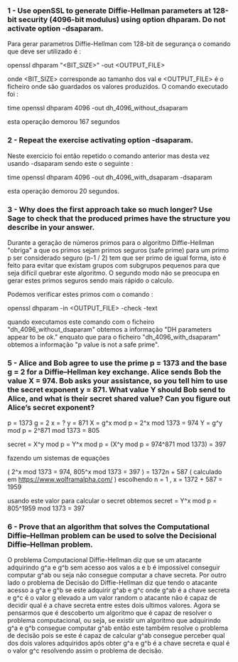 ### 1 - Use openSSL to generate Diffie-Hellman parameters at 128-bit security (4096-bit modulus) using option dhparam. Do not activate option -dsaparam.

Para gerar parametros Diffie-Hellman com 128-bit de segurança o comando que deve ser utilizado é :

openssl dhparam "<BIT_SIZE>" -out <OUTPUT_FILE> 

onde <BIT_SIZE> corresponde ao tamanho dos val e <OUTPUT_FILE> é o ficheiro onde são guardados os valores produzidos. O comando executado foi :

time openssl dhparam 4096 -out dh_4096_without_dsaparam

esta operação demorou 167 segundos

### 2 - Repeat the exercise activating option -dsaparam.

Neste exercicio foi então repetido o comando anterior mas desta vez usando -dsaparam sendo este o seguinte : 

time openssl dhparam 4096 -out dh_4096_with_dsaparam -dsaparam

esta operação demorou 20 segundos.

### 3 - Why does the first approach take so much longer? Use Sage to check that the produced primes have the structure you describe in your answer.

Durante a geração de números primos para o algoritmo Diffie-Hellman "obriga" a que os primos sejam primos seguros (safe prime) para um primo p ser considerado seguro (p-1 / 2) tem que ser primo de igual forma, isto é feito para evitar que existam grupos com subgrupos pequenos para que seja difícil quebrar este algoritmo. O segundo modo não se preocupa en gerar estes primos seguros sendo mais rápido o calculo.

Podemos verificar estes primos com o comando :

openssl dhparam -in <OUTPUT_FILE> -check -text

quando executamos este comando com o ficheiro "dh_4096_without_dsaparam" obtemos a informação "DH parameters appear to be ok." enquato que para o ficheiro "dh_4096_with_dsaparam" obtemos a informação "p value is not a safe prime".

### 5  - Alice and Bob agree to use the prime p = 1373 and the base g = 2 for a Diffie–Hellman key exchange. Alice sends Bob the value X = 974. Bob asks your assistance, so you tell him to use the secret exponent y = 871. What value Y should Bob send to Alice, and what is their secret shared value? Can you figure out Alice’s secret exponent?

p = 1373
g = 2
x = ? 
y = 871
X = g^x mod p = 2^x mod 1373 = 974
Y = g^y mod p = 2^871 mod 1373 = 805

secret = X^y mod p = Y^x mod p = (X^y mod p = 974^871 mod 1373) = 397

fazendo um sistemas de equações

( 2^x mod 1373 = 974, 805^x mod 1373 = 397 ) = 1372n + 587 ( calculado em https://www.wolframalpha.com/ ) escolhendo n = 1 , x = 1372 + 587 = 1959

usando este valor para calcular o secret obtemos
secret = Y^x mod p = 805^1959 mod 1373 = 397


### 6 - Prove that an algorithm that solves the Computational Diffie–Hellman problem can be used to solve the Decisional Diffie–Hellman problem.

O problema Computacional Diffie-Hellman diz que se um atacante adquirindo g^a e g^b sem acesso aos valos a e b é impossível conseguir computar g^ab ou seja não consegue computar a chave secreta. Por outro lado o problema de Decisão do Diffie-Hellman diz que tendo o atacante acesso a g^a e g^b se este adquirir g^ab e g^c onde g^ab é a chave secreta e g^c é o valor g elevado a um valor random o atacante não é capaz de decidir qual é a chave secreta entre estes dois ultimos valores. Agora se pensarmos que é descoberto um algoritmo que é capaz de resolver o problema computacional, ou seja, se existir um algoritmo que adquirindo g^a e g^b consegue computar g^ab então este também resolve o problema de decisão pois se este é capaz de calcular g^ab consegue perceber qual dos dois valores adquiridos após obter g^a e g^b é a chave secreta e qual é o valor g^c resolvendo assim o problema de decisão.
